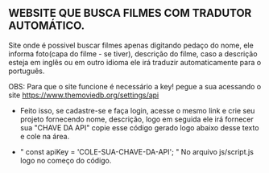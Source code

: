 ## WEBSITE QUE BUSCA FILMES COM TRADUTOR AUTOMÁTICO.

Site onde é possivel buscar filmes apenas digitando pedaço do nome, ele informa foto(capa do filme - se tiver), descrição do filme, caso a descrição esteja em inglês ou em outro idioma ele irá traduzir automaticamente para o português.

OBS: Para que o site funcione é necessário a key! pegue a sua acessando o site <a> https://www.themoviedb.org/settings/api

- Feito isso, se cadastre-se e faça login, acesse o mesmo link e crie seu projeto fornecendo nome, descrição, logo em seguida ele irá fornecer sua "CHAVE DA API" copie esse código gerado logo abaixo desse texto e cole na área.

- " const apiKey = 'COLE-SUA-CHAVE-DA-API'; " No arquivo js/script.js logo no começo do código.
